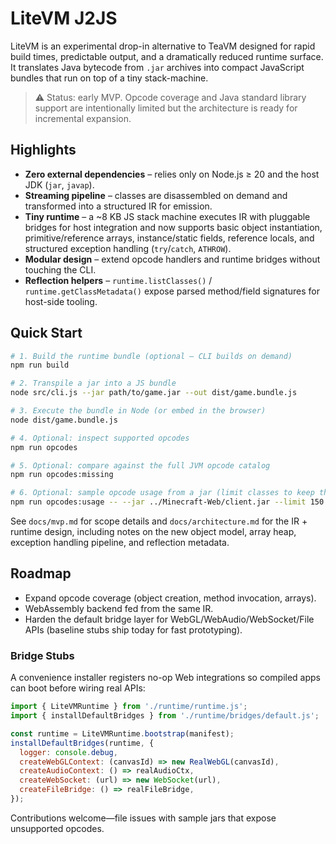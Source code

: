 # LiteVM J2JS

LiteVM is an experimental drop-in alternative to TeaVM designed for rapid build times, predictable output, and a dramatically reduced runtime surface. It translates Java bytecode from `.jar` archives into compact JavaScript bundles that run on top of a tiny stack-machine.

> ⚠️ Status: early MVP. Opcode coverage and Java standard library support are intentionally limited but the architecture is ready for incremental expansion.

## Highlights
- **Zero external dependencies** – relies only on Node.js ≥ 20 and the host JDK (`jar`, `javap`).
- **Streaming pipeline** – classes are disassembled on demand and transformed into a structured IR for emission.
- **Tiny runtime** – a ~8 KB JS stack machine executes IR with pluggable bridges for host integration and now supports basic object instantiation, primitive/reference arrays, instance/static fields, reference locals, and structured exception handling (`try`/`catch`, `ATHROW`).
- **Modular design** – extend opcode handlers and runtime bridges without touching the CLI.
- **Reflection helpers** – `runtime.listClasses()` / `runtime.getClassMetadata()` expose parsed method/field signatures for host-side tooling.

## Quick Start
```bash
# 1. Build the runtime bundle (optional – CLI builds on demand)
npm run build

# 2. Transpile a jar into a JS bundle
node src/cli.js --jar path/to/game.jar --out dist/game.bundle.js

# 3. Execute the bundle in Node (or embed in the browser)
node dist/game.bundle.js

# 4. Optional: inspect supported opcodes
npm run opcodes

# 5. Optional: compare against the full JVM opcode catalog
npm run opcodes:missing

# 6. Optional: sample opcode usage from a jar (limit classes to keep things quick) (using my Minecraft-Web directory as an    example)
npm run opcodes:usage -- --jar ../Minecraft-Web/client.jar --limit 150
```

See `docs/mvp.md` for scope details and `docs/architecture.md` for the IR + runtime design, including notes on the new object model, array heap, exception handling pipeline, and reflection metadata.

## Roadmap
- Expand opcode coverage (object creation, method invocation, arrays).
- WebAssembly backend fed from the same IR.
- Harden the default bridge layer for WebGL/WebAudio/WebSocket/File APIs (baseline stubs ship today for fast prototyping).

### Bridge Stubs

A convenience installer registers no-op Web integrations so compiled apps can boot before wiring real APIs:

```js
import { LiteVMRuntime } from './runtime/runtime.js';
import { installDefaultBridges } from './runtime/bridges/default.js';

const runtime = LiteVMRuntime.bootstrap(manifest);
installDefaultBridges(runtime, {
  logger: console.debug,
  createWebGLContext: (canvasId) => new RealWebGL(canvasId),
  createAudioContext: () => realAudioCtx,
  createWebSocket: (url) => new WebSocket(url),
  createFileBridge: () => realFileBridge,
});
```

Contributions welcome—file issues with sample jars that expose unsupported opcodes.
